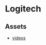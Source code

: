 # Logitech

## Assets

- [videos](https://drive.google.com/file/d/1nHKm_Jwjs559IBZOvVLyBb4Id1IIiqCG/view?usp=sharing)
